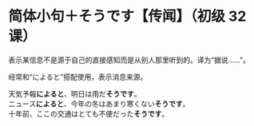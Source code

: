# 简体小句＋そうです【传闻】（初级 32 课）

表示某信息不是源于自己的直接感知而是从别人那里听到的。译为“据说……”。

经常和“によると”搭配使用，表示消息来源。

<sentences>
  <div>天気予報<b>によると</b>、明日は雨だ<b>そうです</b>。</div>
  <div>ニュース<b>によると</b>、今年の冬はあまり寒くない<b>そうです</b>。</div>
  <div>十年前、ここの交通はとても不便だった<b>そうです</b>。</div>
</sentences>
